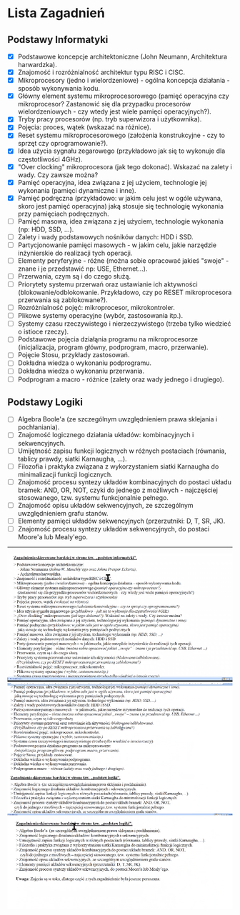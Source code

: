 # **Lista Zagadnień**

## **Podstawy Informatyki**

-   [x] Podstawowe koncepcje architektoniczne (John Neumann, Architektura harwardzka).
-   [x] Znajomość i rozróżnialność architektur typu RISC i CISC.
-   [x] Mikroprocesory (jedno i wielordzeniowe) - ogólna koncepcja działania - sposób wykonywania kodu.
-   [x] Główny element systemu mikroprocesorowego (pamięć operacyjna czy mikroprocesor? Zastanowić się dla przypadku procesorów wielordzeniowych - czy wtedy jest wiele pamięci operacyjnych?).
-   [x] Tryby pracy procesorów (np. tryb superwizora i użytkownika).
-   [x] Pojęcia: proces, wątek (wskazać na różnice).
-   [x] Reset systemu mikroprocesorowego (założenia konstrukcyjne - czy to sprzęt czy oprogramowanie?).
-   [x] Idea użycia sygnału zegarowego (przykładowo jak się to wykonuje dla częstotliwości 4GHz).
-   [x] "Over clocking" mikroprocesora (jak tego dokonać). Wskazać na zalety i wady. Czy zawsze można?
-   [x] Pamięć operacyjna, idea związana z jej użyciem, technologie jej wykonania (pamięci dynamiczne i inne).
-   [x] Pamięć podręczna (przykładowo: w jakim celu jest w ogóle używana, skoro jest pamięć operacyjna) jaką stosuje się technologię wykonania przy pamięciach podręcznych.
-   [ ] Pamięć masowa, idea związana z jej użyciem, technologie wykonania (np: HDD, SSD, ...).
-   [ ] Zalety i wady podstawowych nośników danych: HDD i SSD.
-   [ ] Partycjonowanie pamięci masowych - w jakim celu, jakie narzędzie inżynierskie do realizacji tych operacji.
-   [ ] Elementy peryferyjne - różne (można sobie opracować jakieś "swoje" - znane i je przedstawić np: USE, Ethernet...).
-   [ ] Przerwania, czym są i do czego służą.
-   [ ] Priorytety systemu przerwań oraz ustawianie ich aktywności (blokowanie/odblokowanie. Przykładowo, czy po RESET mikroprocesora przerwania są zablokowane?).
-   [ ] Rozróżnialność pojęć: mikroprocesor, mikrokontroler.
-   [ ] Plikowe systemy operacyjne (wybór, zastosowania itp.).
-   [ ] Systemy czasu rzeczywistego i nierzeczywistego (trzeba tylko wiedzieć o istioce rzeczy).
-   [ ] Podstawowe pojęcia działąnia programu na mikroprocesorze (inicjalizacja, program główny, podprogram, macro, przerwanie).
-   [ ] Pojęcie Stosu, przykłady zastosowań.
-   [ ] Dokładna wiedza o wykonaniu podprogramu.
-   [ ] Dokładna wiedza o wykonaniu przerwania.
-   [ ] Podprogram a macro - różnice (zalety oraz wady jednego i drugiego).

## **Podstawy Logiki**

-   [ ] Algebra Boole'a (ze szczególnym uwzględnieniem prawa sklejania i pochłaniania).
-   [ ] Znajomość logicznego działania układów: kombinacyjnych i sekwencyjnych.
-   [ ] Umijętność zapisu funkcji logicznych w różnych postaciach (równania, tablicy prawdy, siatki Karnaugha, ...).
-   [ ] Filozofia i praktyka związana z wykorzystaniem siatki Karnaugha do minimalizacji funkcji logicznych.
-   [ ] Znajomość procesu syntezy układów kombinacyjnych do postaci układu bramek: AND, OR, NOT, czyki do jednego z możliwych - najczęściej stosowanego, tzw. systemu funkcjonalnie pełnego.
-   [ ] Znajomość opisu układów sekwencyjnych, ze szczególnym uwzględnieniem grafu stanów.
-   [ ] Elementy pamięci układów sekwencyjnych (przerzutniki: D, T, SR, JK).
-   [ ] Znajomość procesu syntezy układów sekwencyjnych, do postaci Moore'a lub Mealy'ego.

---

![part one](./part-1.png)
![part two](./part-2.png)
![part three](./part-3.png)

